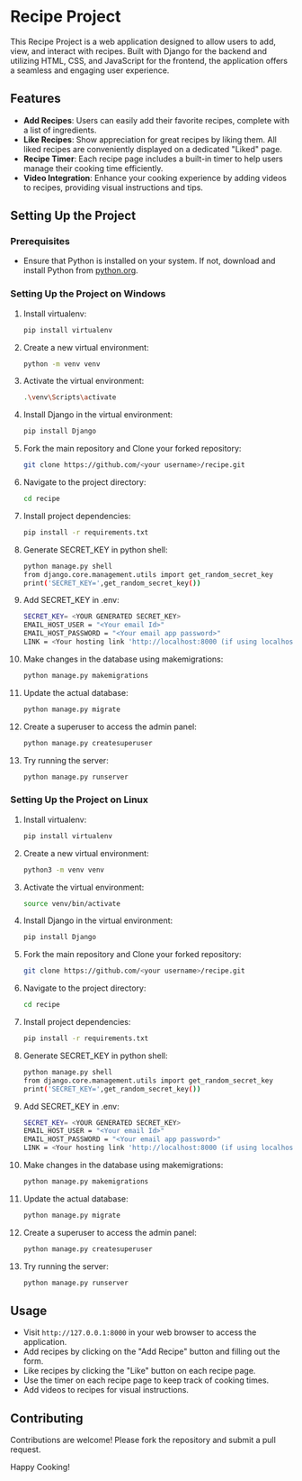 # Recipe Project

This Recipe Project is a web application designed to allow users to add, view, and interact with recipes. Built with Django for the backend and utilizing HTML, CSS, and JavaScript for the frontend, the application offers a seamless and engaging user experience.

## Features

- **Add Recipes**: Users can easily add their favorite recipes, complete with a list of ingredients.
- **Like Recipes**: Show appreciation for great recipes by liking them. All liked recipes are conveniently displayed on a dedicated "Liked" page.
- **Recipe Timer**: Each recipe page includes a built-in timer to help users manage their cooking time efficiently.
- **Video Integration**: Enhance your cooking experience by adding videos to recipes, providing visual instructions and tips.

## Setting Up the Project

### Prerequisites
- Ensure that Python is installed on your system. If not, download and install Python from [python.org](https://www.python.org/).

### Setting Up the Project on Windows

1. Install virtualenv:
    ```bash
    pip install virtualenv
    ```

2. Create a new virtual environment:
    ```bash
    python -m venv venv
    ```

3. Activate the virtual environment:
    ```bash
    .\venv\Scripts\activate
    ```

4. Install Django in the virtual environment:
    ```bash
    pip install Django
    ```

5. Fork the main repository and Clone your forked repository:
    ```bash
    git clone https://github.com/<your username>/recipe.git
    ```

6. Navigate to the project directory:
    ```bash
    cd recipe
    ```

7. Install project dependencies:
    ```bash
    pip install -r requirements.txt
    ```

8. Generate SECRET_KEY in python shell:
    ```bash
    python manage.py shell
    from django.core.management.utils import get_random_secret_key
    print('SECRET_KEY=',get_random_secret_key())
    ```

9. Add SECRET_KEY in .env:
    ```bash
    SECRET_KEY= <YOUR GENERATED SECRET_KEY>
    EMAIL_HOST_USER = "<Your email Id>"
    EMAIL_HOST_PASSWORD = "<Your email app password>"
    LINK = <Your hosting link 'http://localhost:8000 (if using localhost)'>
    ```

10. Make changes in the database using makemigrations:
    ```bash
    python manage.py makemigrations
    ```

11. Update the actual database:
    ```bash
    python manage.py migrate
    ```

12. Create a superuser to access the admin panel:
    ```bash
    python manage.py createsuperuser
    ```

13. Try running the server:
    ```bash
    python manage.py runserver
    ```

### Setting Up the Project on Linux

1. Install virtualenv:
    ```bash
    pip install virtualenv
    ```

2. Create a new virtual environment:
    ```bash
    python3 -m venv venv
    ```

3. Activate the virtual environment:
    ```bash
    source venv/bin/activate
    ```

4. Install Django in the virtual environment:
    ```bash
    pip install Django
    ```

5. Fork the main repository and Clone your forked repository:
    ```bash
    git clone https://github.com/<your username>/recipe.git
    ```

6. Navigate to the project directory:
    ```bash
    cd recipe
    ```

7. Install project dependencies:
    ```bash
    pip install -r requirements.txt
    ```

8. Generate SECRET_KEY in python shell:
    ```bash
    python manage.py shell
    from django.core.management.utils import get_random_secret_key
    print('SECRET_KEY=',get_random_secret_key())
    ```

9. Add SECRET_KEY in .env:
    ```bash
    SECRET_KEY= <YOUR GENERATED SECRET_KEY>
    EMAIL_HOST_USER = "<Your email Id>"
    EMAIL_HOST_PASSWORD = "<Your email app password>"
    LINK = <Your hosting link 'http://localhost:8000 (if using localhost)'>
    ```

10. Make changes in the database using makemigrations:
    ```bash
    python manage.py makemigrations
    ```

11. Update the actual database:
    ```bash
    python manage.py migrate
    ```

12. Create a superuser to access the admin panel:
    ```bash
    python manage.py createsuperuser
    ```

13. Try running the server:
    ```bash
    python manage.py runserver
    ```

## Usage

- Visit `http://127.0.0.1:8000` in your web browser to access the application.
- Add recipes by clicking on the "Add Recipe" button and filling out the form.
- Like recipes by clicking the "Like" button on each recipe page.
- Use the timer on each recipe page to keep track of cooking times.
- Add videos to recipes for visual instructions.

## Contributing

Contributions are welcome! Please fork the repository and submit a pull request.

Happy Cooking!
